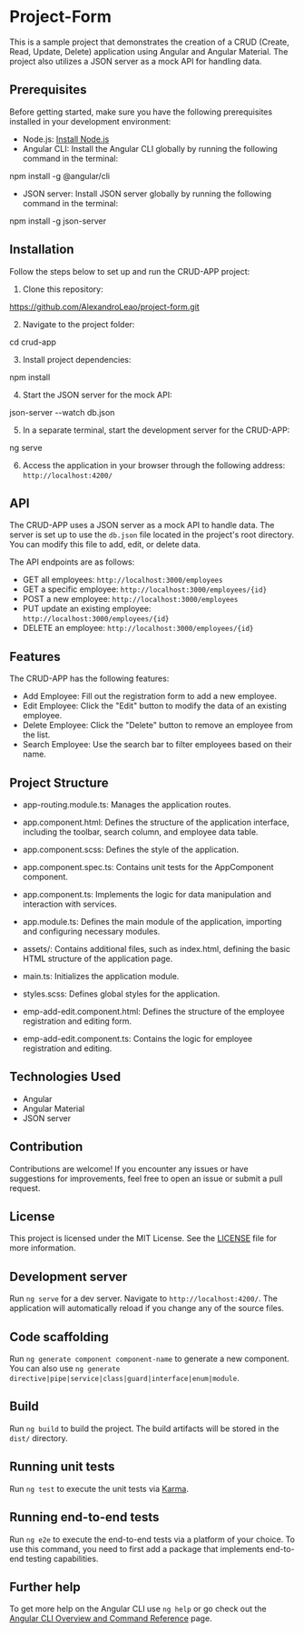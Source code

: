 # Project-Form

This is a sample project that demonstrates the creation of a CRUD (Create, Read, Update, Delete) application using Angular and Angular Material. The project also utilizes a JSON server as a mock API for handling data.

## Prerequisites

Before getting started, make sure you have the following prerequisites installed in your development environment:

- Node.js: [Install Node.js](https://nodejs.org)
- Angular CLI: Install the Angular CLI globally by running the following command in the terminal:

npm install -g @angular/cli

- JSON server: Install JSON server globally by running the following command in the terminal:

npm install -g json-server

## Installation

Follow the steps below to set up and run the CRUD-APP project:

1. Clone this repository:

https://github.com/AlexandroLeao/project-form.git

2. Navigate to the project folder:

cd crud-app

3. Install project dependencies:

npm install

4. Start the JSON server for the mock API:

json-server --watch db.json

5. In a separate terminal, start the development server for the CRUD-APP:

ng serve


6. Access the application in your browser through the following address: `http://localhost:4200/`

## API

The CRUD-APP uses a JSON server as a mock API to handle data. The server is set up to use the `db.json` file located in the project's root directory. You can modify this file to add, edit, or delete data.

The API endpoints are as follows:

- GET all employees: `http://localhost:3000/employees`
- GET a specific employee: `http://localhost:3000/employees/{id}`
- POST a new employee: `http://localhost:3000/employees`
- PUT update an existing employee: `http://localhost:3000/employees/{id}`
- DELETE an employee: `http://localhost:3000/employees/{id}`

## Features

The CRUD-APP has the following features:

- Add Employee: Fill out the registration form to add a new employee.
- Edit Employee: Click the "Edit" button to modify the data of an existing employee.
- Delete Employee: Click the "Delete" button to remove an employee from the list.
- Search Employee: Use the search bar to filter employees based on their name.

## Project Structure
    
- app-routing.module.ts: Manages the application routes.

- app.component.html: Defines the structure of the application interface, including the toolbar, search column, and employee data table.

- app.component.scss: Defines the style of the application.

- app.component.spec.ts: Contains unit tests for the AppComponent component.

- app.component.ts: Implements the logic for data manipulation and interaction with services.

- app.module.ts: Defines the main module of the application, importing and configuring necessary modules.

- assets/: Contains additional files, such as index.html, defining the basic HTML structure of the application page.

- main.ts: Initializes the application module.

- styles.scss: Defines global styles for the application.

- emp-add-edit.component.html: Defines the structure of the employee registration and editing form.

- emp-add-edit.component.ts: Contains the logic for employee registration and editing.

## Technologies Used

- Angular
- Angular Material
- JSON server

## Contribution

Contributions are welcome! If you encounter any issues or have suggestions for improvements, feel free to open an issue or submit a pull request.

## License

This project is licensed under the MIT License. See the [LICENSE](LICENSE) file for more information.

## Development server

Run `ng serve` for a dev server. Navigate to `http://localhost:4200/`. The application will automatically reload if you change any of the source files.

## Code scaffolding

Run `ng generate component component-name` to generate a new component. You can also use `ng generate directive|pipe|service|class|guard|interface|enum|module`.

## Build

Run `ng build` to build the project. The build artifacts will be stored in the `dist/` directory.

## Running unit tests

Run `ng test` to execute the unit tests via [Karma](https://karma-runner.github.io).

## Running end-to-end tests

Run `ng e2e` to execute the end-to-end tests via a platform of your choice. To use this command, you need to first add a package that implements end-to-end testing capabilities.

## Further help

To get more help on the Angular CLI use `ng help` or go check out the [Angular CLI Overview and Command Reference](https://angular.io/cli) page.
